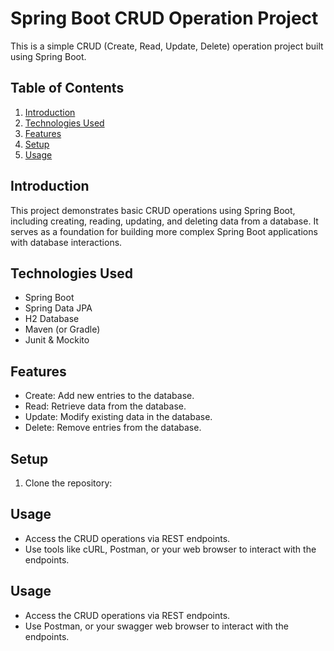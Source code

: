 # Spring Boot CRUD Operation Project

This is a simple CRUD (Create, Read, Update, Delete) operation project built using Spring Boot.

## Table of Contents

1. [Introduction](#introduction)
2. [Technologies Used](#technologies-used)
3. [Features](#features)
4. [Setup](#setup)
5. [Usage](#usage)


## Introduction

This project demonstrates basic CRUD operations using Spring Boot, including creating, reading, updating, and deleting data from a database. It serves as a foundation for building more complex Spring Boot applications with database interactions.

## Technologies Used

- Spring Boot
- Spring Data JPA  
- H2 Database 
- Maven (or Gradle)
- Junit & Mockito

## Features

- Create: Add new entries to the database.
- Read: Retrieve data from the database.
- Update: Modify existing data in the database.
- Delete: Remove entries from the database.

## Setup
1. Clone the repository:

## Usage

  - Access the CRUD operations via REST endpoints.
  - Use tools like cURL, Postman, or your web browser to interact with the endpoints.




## Usage

  - Access the CRUD operations via REST endpoints.
  - Use Postman, or your swagger web browser to interact with the endpoints.

         
